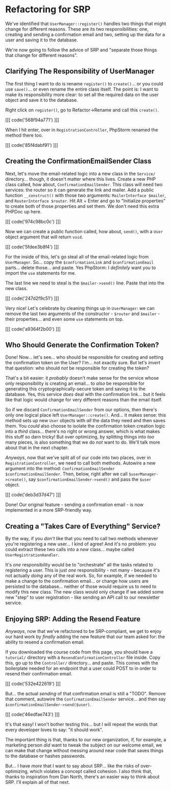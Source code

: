 # Refactoring for SRP

We've identified that `UserManager::register()` handles two things that might change
for different reasons. These are its two responsibilities: one, creating and sending
a confirmation email and two, setting up the data for a user and saving it to the
database.

We're now going to follow the advice of SRP and "separate those things that change
for different reasons".

## Clarifying The Responsibility of UserManager

The first thing I want to do is rename `register()` to `create()`... or you could
use `save()`... or even rename the entire class itself. The point is: I want to make
its responsibility more clear: to set all the required data on the user object
and save it to the database.

Right click on `register()`, go to Refactor->Rename and call this `create()`.

[[[ code('568f94a771') ]]]

When I hit enter, over in `RegistrationController`, PhpStorm renamed the method
there too.

[[[ code('85f4dabf91') ]]]

## Creating the ConfirmationEmailSender Class

Next, let's move the email-related logic into a new class in the `Service/`
directory... though, it doesn't matter where this lives. Create a new PHP class
called, how about, `ConfirmationEmailSender`. This class will need two services:
the router so it can generate the link and mailer. Add a public function
`__construct()` with those two arguments: `MailerInterface $mailer`,
and `RouterInterface $router`. Hit Alt + Enter and go to "Initialize properties"
to create both of those properties and set them. We don't need this extra PHPDoc
up here.

[[[ code('974c98bc0c') ]]]

Now we can create a public function called, how about, `send()`, with a `User` object
argument that will return `void`.

[[[ code('5fdee3b8f4') ]]]

For the inside of this, let's go steal all of the email-related logic from
`UserManager`. So... copy the `$confirmationLink` and `$confirmationEmail` parts...
delete those... and paste. Yes PhpStorm: I *definitely* want you to import
the `use` statements for me.

The last line we need to steal is the `$mailer->send()` line. Paste that into the
new class.

[[[ code('247d2f9c51') ]]]

Very nice! Let's celebrate by cleaning things up in `UserManager`: we can
remove the last two arguments of the constructor - `$router` and `$mailer` - their
properties... and even some `use` statements on top.

[[[ code('a9364f2b00') ]]]

## Who Should Generate the Confirmation Token?

Done! Now... let's see... who should be responsible for creating and setting the
confirmation token on the User? I'm... not exactly sure. But let's *invert* that
question: who should *not* be responsible for creating the token?

That's a bit easier: it *probably* doesn't make sense for the service whose only
responsibility is creating an email... to *also* be responsible for generating this
cryptographically-secure token and saving it to the database. Yes, this service
*does* deal with the confirmation link... but it feels like that logic would change
for very different reasons than the email itself.

So if we discard `ConfirmationEmailSender` from our options, then there's only one
logical place left `UserManager::create()`. And... it makes sense: this method sets
up new `User` objects with *all* the data they need and then saves them. You
*could* also choose to isolate the confirmation token creation logic into a *third*
class... there's no right or wrong answer, which is what makes this stuff so darn
tricky! But over optimizing, by splitting things into *too* many pieces, is also
something that we do *not* want to do. We'll talk more about that in the next chapter.

*Anyways*, now that we've split all of our code into two places, over in
`RegistrationController`, we need to call both methods. Autowire a new argument
into the method: `ConfirmationEmailSender $confirmationEmailSender`. Then, below,
right after we call `$userManager->create()`, say `$confirmationEmailSender->send()`
and pass the `$user` object.

[[[ code('deb3d37d47') ]]]

Done! Our original feature - sending a confirmation email - is now implemented in
a more SRP-friendly way.

## Creating a "Takes Care of Everything" Service?

By the way, if you *don't* like that you need to call two methods whenever you're
registering a new user... I kind of agree! And it's no problem: you could extract
these two calls into a *new* class... maybe called `UserRegistrationHandler`.

It's *one* responsibility would be to "orchestrate" all the tasks related to
registering a user. This is just *one* responsibility - not many - because it's
not actually *doing* any of the real work. So, for example, if we needed to make
a change to the confirmation email... or change how users are persisted to the
database... neither of those would require us to need to modify this new class.
The new class would only change if we added some new "step" to user registration -
like sending an API call to our newsletter service.

## Enjoying SRP: Adding the Resend Feature

*Anyways*, now that we've refactored to be SRP-compliant, we get to enjoy our
hard work by *finally* adding the new feature that our team asked for: the ability
to resend a confirmation email.

If you downloaded the course code from this page, you should have a `tutorial/`
directory with a `ResendConfirmationController` file inside. Copy this, go up to
the `Controller/` directory... and paste. This comes with the boilerplate needed
for an endpoint that a user could POST to in order to resend their confirmation
email.

[[[ code('532e422619') ]]]

But... the actual *sending* of that confirmation email is still a "TODO". Remove
that comment, autowire the `ConfirmationEmailSender` service... and then say
`$confirmationEmailSender->send($user)`.

[[[ code('46edfae743') ]]]

It's that easy! I won't bother testing this... but I will repeat the words that
every developer loves to say: "it should work".

The important thing is that, thanks to our new organization, if, for example, a
marketing person *did* want to tweak the subject on our welcome email, we can
make that change without messing around near code that saves things to the database
or hashes passwords.

But... I have *more* that I want to say about SRP... like the risks of over-optimizing,
which violates a concept called cohesion. I also think that, thanks to inspiration
from Dan North, there's an easier way to think about SRP. I'll explain all of that
next.
